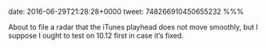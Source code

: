 date: 2016-06-29T21:28:28+0000
tweet: 748266910450655232
%%%

About to file a radar that the iTunes playhead does not move smoothly, but I suppose I ought to test on 10.12 first in case it’s fixed.
